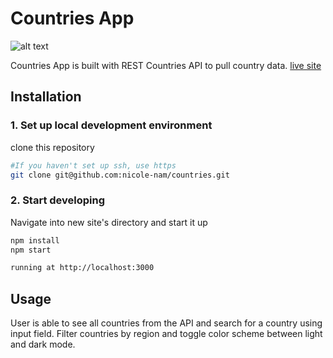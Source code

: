 # Countries App

![alt text](https://nicole-nam.github.io/portfolio/images/project-img/countries-desktop.png)

Countries App is built with REST Countries API to pull country data. [live site](https://nicole-nam.github.io/countries/)

## Installation

### 1. Set up local development environment

clone this repository

```bash
#If you haven't set up ssh, use https
git clone git@github.com:nicole-nam/countries.git
```

### 2. Start developing

Navigate into new site's directory and start it up

```bash
npm install
npm start

running at http://localhost:3000
```

## Usage

User is able to see all countries from the API and search for a
country using input field. Filter countries by region and toggle
color scheme between light and dark mode.
